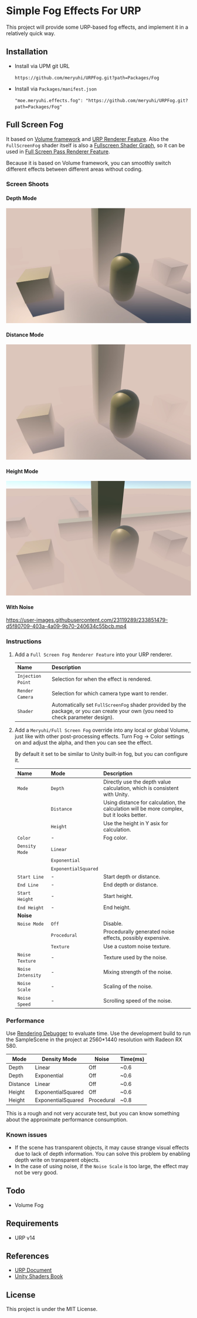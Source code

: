 # Simple Fog Effects For URP

This project will provide some URP-based fog effects, and implement it in a relatively quick way.

## Installation

- Install via UPM git URL

  `https://github.com/meryuhi/URPFog.git?path=Packages/Fog`

- Install via `Packages/manifest.json`

  `"moe.meryuhi.effects.fog": "https://github.com/meryuhi/URPFog.git?path=Packages/Fog"`

## Full Screen Fog

It based on [Volume framework](https://docs.unity3d.com/Packages/com.unity.render-pipelines.universal@14.0/manual/Volumes.html) and [URP Renderer Feature](https://docs.unity3d.com/Packages/com.unity.render-pipelines.universal@14.0/manual/urp-renderer-feature.html). Also the `FullScreenFog` shader itself is also a [Fullscreen Shader Graph](https://docs.unity3d.com/Packages/com.unity.render-pipelines.universal@14.0/manual/post-processing/custom-post-processing.html), so it can be used in [Full Screen Pass Renderer Feature](https://docs.unity3d.com/Packages/com.unity.render-pipelines.universal@14.0/manual/renderer-features/renderer-feature-full-screen-pass.html).

Because it is based on Volume framework, you can smoothly switch different effects between different areas without coding.

### Screen Shoots

#### Depth Mode
![Depth Mode](Images/FullScreenFogDepth.jpg)
#### Distance Mode
![Distance Mode](Images/FullScreenFogDistance.jpg)
#### Height Mode
![Height Mode](Images/FullScreenFogHeight.jpg)
#### With Noise
https://user-images.githubusercontent.com/23119289/233851479-d5f80709-403a-4a09-9b70-240634c55bcb.mp4

### Instructions

1. Add a `Full Screen Fog Renderer Feature` into your URP renderer.

    | Name              | Description                                                                                                                        |
    | ----------------- | ---------------------------------------------------------------------------------------------------------------------------------- |
    | `Injection Point` | Selection for when the effect is rendered.                                                                                         |
    | `Render Camera`   | Selection for which camera type want to render.                                                                                    |
    | `Shader`          | Automatically set `FullScreenFog` shader provided by the package, or you can create your own (you need to check parameter design). |

2. Add a `Meryuhi/Full Screen Fog` override into any local or global Volume, just like with other post-processing effects. Turn Fog -> Color settings on and adjust the alpha, and then you can see the effect.

    By default it set to be similar to Unity built-in fog, but you can configure it.

    | Name              | Mode                 | Description                                                                                |
    | ----------------- | -------------------- | ------------------------------------------------------------------------------------------ |
    | `Mode`            | `Depth`              | Directly use the depth value calculation, which is consistent with Unity.                  |
    |                   | `Distance`           | Using distance for calculation, the calculation will be more complex, but it looks better. |
    |                   | `Height`             | Use the height in Y asix for calculation.                                                  |
    | `Color`           | -                    | Fog color.                                                                                 |
    | `Density Mode`    | `Linear`             |                                                                                            |
    |                   | `Exponential`        |                                                                                            |
    |                   | `ExponentialSquared` |
    | `Start Line`      | -                    | Start depth or distance.                                                                   |
    | `End Line`        | -                    | End depth or distance.                                                                     |
    | `Start Height`    | -                    | Start height.                                                                              |
    | `End Height`      | -                    | End height.                                                                                |
    | **Noise**         |
    | `Noise Mode`      | `Off`                | Disable.                                                                                   |
    |                   | `Procedural`         | Procedurally generated noise effects, possibly expensive.                                  |
    |                   | `Texture`            | Use a custom noise texture.                                                                |
    | `Noise Texture`   | -                    | Texture used by the noise.                                                                 |
    | `Noise Intensity` | -                    | Mixing strength of the noise.                                                              |
    | `Noise Scale`     | -                    | Scaling of the noise.                                                                      |
    | `Noise Speed`     | -                    | Scrolling speed of the noise.                                                              |

### Performance

Use [Rendering Debugger](https://docs.unity3d.com/Packages/com.unity.render-pipelines.universal@14.0/manual/features/rendering-debugger.html) to evaluate time. 
Use the development build to run the SampleScene in the project at 2560*1440 resolution with Radeon RX 580.

| Mode     | Density Mode       | Noise      | Time(ms) |
| -------- | ------------------ | ---------- | -------- |
| Depth    | Linear             | Off        | ~0.6     |
| Depth    | Exponential        | Off        | ~0.6     |
| Distance | Linear             | Off        | ~0.6     |
| Height   | ExponentialSquared | Off        | ~0.6     |
| Height   | ExponentialSquared | Procedural | ~0.8     |

This is a rough and not very accurate test, but you can know something about the approximate performance consumption.

### Known issues

- If the scene has transparent objects, it may cause strange visual effects due to lack of depth information. You can solve this problem by enabling depth write on transparent objects.
- In the case of using noise, if the `Noise Scale` is too large, the effect may not be very good.

## Todo

- Volume Fog

## Requirements

- URP v14

## References

- [URP Document](https://docs.unity3d.com/Packages/com.unity.render-pipelines.universal@14.0)
- [Unity Shaders Book](https://github.com/candycat1992/Unity_Shaders_Book)

## License
This project is under the MIT License.
